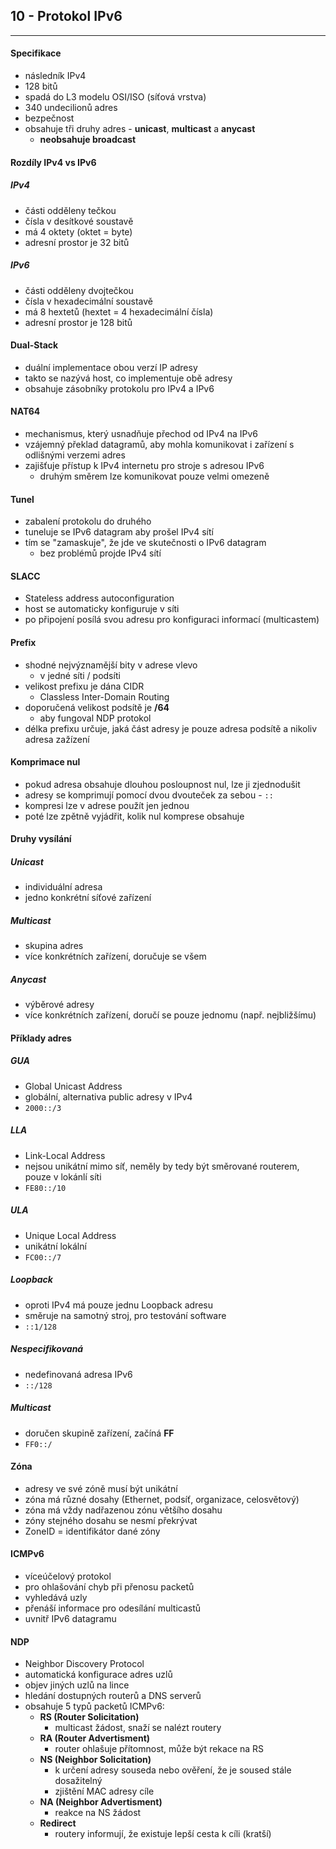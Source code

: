 ## 10 - Protokol IPv6
----

#### Specifikace
- následník IPv4
- 128 bitů
- spadá do L3 modelu OSI/ISO (síťová vrstva)
- 340 undecilionů adres
- bezpečnost
- obsahuje tři druhy adres - **unicast**, **multicast** a **anycast**
  - **neobsahuje broadcast**

#### Rozdíly IPv4 vs IPv6
##### IPv4
- části odděleny tečkou
- čísla v desítkové soustavě
- má 4 oktety (oktet = byte)
- adresní prostor je 32 bitů

##### IPv6
- části odděleny dvojtečkou
- čísla v hexadecimální soustavě
- má 8 hextetů (hextet = 4 hexadecimální čísla)
- adresní prostor je 128 bitů

#### Dual-Stack
- duální implementace obou verzí IP adresy
- takto se nazývá host, co implementuje obě adresy
- obsahuje zásobníky protokolu pro IPv4 a IPv6

#### NAT64
- mechanismus, který usnadňuje přechod od IPv4 na IPv6
- vzájemný překlad datagramů, aby mohla komunikovat i zařízení s odlišnými verzemi adres
- zajišťuje přístup k IPv4 internetu pro stroje s adresou IPv6
  - druhým směrem lze komunikovat pouze velmi omezeně

#### Tunel
- zabalení protokolu do druhého
- tuneluje se IPv6 datagram aby prošel IPv4 sítí
- tím se "zamaskuje", že jde ve skutečnosti o IPv6 datagram
  - bez problémů projde IPv4 sítí

#### SLACC
- Stateless address autoconfiguration
- host se automaticky konfiguruje v síti
- po připojení posílá svou adresu pro konfiguraci informací (multicastem)

#### Prefix
- shodné nejvýznamější bity v adrese vlevo
  - v jedné síti / podsíti
- velikost prefixu je dána CIDR
  - Classless Inter-Domain Routing
- doporučená velikost podsítě je **/64**
  - aby fungoval NDP protokol
- délka prefixu určuje, jaká část adresy je pouze adresa podsítě a nikoliv adresa zažízení

#### Komprimace nul
- pokud adresa obsahuje dlouhou posloupnost nul, lze ji zjednodušit
- adresy se komprimují pomocí dvou dvouteček za sebou - `::`
- kompresi lze v adrese použít jen jednou
- poté lze zpětně vyjádřit, kolik nul komprese obsahuje

#### Druhy vysílání
##### Unicast
- individuální adresa
- jedno konkrétní síťové zařízení

##### Multicast
- skupina adres
- více konkrétních zařízení, doručuje se všem

##### Anycast
- výběrové adresy
- více konkrétních zařízení, doručí se pouze jednomu (např. nejbližšímu)

#### Příklady adres
##### GUA
  - Global Unicast Address
  - globální, alternativa public adresy v IPv4
  - `2000::/3`

##### LLA
  - Link-Local Address
  - nejsou unikátní mimo síť, neměly by tedy být směrované routerem, pouze v lokánlí síti
  - `FE80::/10`

##### ULA
  - Unique Local Address
  - unikátní lokální
  - `FC00::/7`

##### Loopback
  - oproti IPv4 má pouze jednu Loopback adresu
  - směruje na samotný stroj, pro testování software
  - `::1/128`

##### Nespecifikovaná
  - nedefinovaná adresa IPv6
  - `::/128`

##### Multicast
  - doručen skupině zařízení, začíná **FF**
  - `FF0::/`

#### Zóna
- adresy ve své zóně musí být unikátní
- zóna má různé dosahy (Ethernet, podsíť, organizace, celosvětový)
- zóna má vždy nadřazenou zónu většího dosahu
- zóny stejného dosahu se nesmí překrývat
- ZoneID = identifikátor dané zóny

#### ICMPv6
- víceúčelový protokol
- pro ohlašování chyb při přenosu packetů
- vyhledává uzly
- přenáší informace pro odesílání multicastů
- uvnitř IPv6 datagramu

#### NDP
- Neighbor Discovery Protocol
- automatická konfigurace adres uzlů
- objev jiných uzlů na lince
- hledání dostupných routerů a DNS serverů
- obsahuje 5 typů packetů ICMPv6:
  - **RS (Router Solicitation)**
    - multicast žádost, snaží se nalézt routery
  - **RA (Router Advertisment)**
    - router ohlašuje přítomnost, může být rekace na RS
  - **NS (Neighbor Solicitation)**
    - k určení adresy souseda nebo ověření, že je soused stále dosažitelný
    - zjištění MAC adresy cíle
  - **NA (Neighbor Advertisment)**
    - reakce na NS žádost
  - **Redirect**
    - routery informují, že existuje lepší cesta k cíli (kratší)
